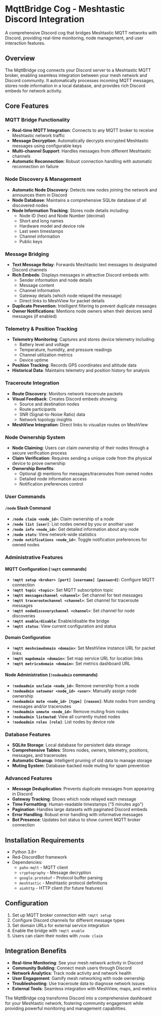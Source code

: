 # MqttBridge Cog - Meshtastic Discord Integration

A comprehensive Discord cog that bridges Meshtastic MQTT networks with Discord, providing real-time monitoring, node management, and user interaction features.

## Overview

The MqttBridge cog connects your Discord server to a Meshtastic MQTT broker, enabling seamless integration between your mesh network and Discord community. It automatically processes incoming MQTT messages, stores node information in a local database, and provides rich Discord embeds for network activity.

## Core Features

### MQTT Bridge Functionality
- **Real-time MQTT Integration**: Connects to any MQTT broker to receive Meshtastic network traffic
- **Message Decryption**: Automatically decrypts encrypted Meshtastic messages using configurable keys
- **Multi-channel Support**: Handles messages from different Meshtastic channels
- **Automatic Reconnection**: Robust connection handling with automatic reconnection on failure

### Node Discovery & Management
- **Automatic Node Discovery**: Detects new nodes joining the network and announces them in Discord
- **Node Database**: Maintains a comprehensive SQLite database of all discovered nodes
- **Node Information Tracking**: Stores node details including:
  - Node ID (hex) and Node Number (decimal)
  - Short and long names
  - Hardware model and device role
  - Last seen timestamps
  - Channel information
  - Public keys

### Message Bridging
- **Text Message Relay**: Forwards Meshtastic text messages to designated Discord channels
- **Rich Embeds**: Displays messages in attractive Discord embeds with:
  - Sender information and node details
  - Message content
  - Channel information
  - Gateway details (which node relayed the message)
  - Direct links to MeshView for packet details
- **Duplicate Prevention**: Intelligent filtering to prevent duplicate messages
- **Owner Notifications**: Mentions node owners when their devices send messages (if enabled)

### Telemetry & Position Tracking
- **Telemetry Monitoring**: Captures and stores device telemetry including:
  - Battery level and voltage
  - Temperature, humidity, and pressure readings
  - Channel utilization metrics
  - Device uptime
- **Position Tracking**: Records GPS coordinates and altitude data
- **Historical Data**: Maintains telemetry and position history for analysis

### Traceroute Integration
- **Route Discovery**: Monitors network traceroute packets
- **Visual Feedback**: Creates Discord embeds showing:
  - Source and destination nodes
  - Route participants
  - SNR (Signal-to-Noise Ratio) data
  - Network topology insights
- **MeshView Integration**: Direct links to visualize routes on MeshView

### Node Ownership System
- **Node Claiming**: Users can claim ownership of their nodes through a secure verification process
- **Claim Verification**: Requires sending a unique code from the physical device to prove ownership
- **Ownership Benefits**: 
  - Optional @ mentions for messages/traceroutes from owned nodes
  - Detailed node information access
  - Notification preferences control

### User Commands

#### `/node` Slash Command
- **`/node claim <node_id>`**: Claim ownership of a node
- **`/node list [user]`**: List nodes owned by you or another user
- **`/node info <node_id>`**: Get detailed information about any node
- **`/node stats`**: View network-wide statistics
- **`/node notifications <node_id>`**: Toggle notification preferences for owned nodes

### Administrative Features

#### MQTT Configuration (`!mqtt` commands)
- **`!mqtt setup <broker> [port] [username] [password]`**: Configure MQTT connection
- **`!mqtt topic <topic>`**: Set MQTT subscription topic
- **`!mqtt messageschannel <channel>`**: Set channel for text messages
- **`!mqtt traceroutechannel <channel>`**: Set channel for traceroute messages
- **`!mqtt nodediscoverychannel <channel>`**: Set channel for node discoveries
- **`!mqtt enable/disable`**: Enable/disable the bridge
- **`!mqtt status`**: View current configuration and status

#### Domain Configuration
- **`!mqtt meshviewdomain <domain>`**: Set MeshView instance URL for packet links
- **`!mqtt mapdomain <domain>`**: Set map service URL for location links
- **`!mqtt metricsdomain <domain>`**: Set metrics dashboard URL

#### Node Administration (`!nodeadmin` commands)
- **`!nodeadmin unclaim <node_id>`**: Remove ownership from a node
- **`!nodeadmin setowner <node_id> <user>`**: Manually assign node ownership
- **`!nodeadmin mute <node_id> [type] [reason]`**: Mute nodes from sending messages and/or traceroutes
- **`!nodeadmin unmute <node_id>`**: Remove muting from nodes
- **`!nodeadmin listmuted`**: View all currently muted nodes
- **`!nodeadmin roles [role]`**: List nodes by device role

### Database Features
- **SQLite Storage**: Local database for persistent data storage
- **Comprehensive Tables**: Stores nodes, owners, telemetry, positions, messages, and traceroutes
- **Automatic Cleanup**: Intelligent pruning of old data to manage storage
- **Muting System**: Database-backed node muting for spam prevention

### Advanced Features
- **Message Deduplication**: Prevents duplicate messages from appearing in Discord
- **Gateway Tracking**: Shows which node relayed each message
- **Time Formatting**: Human-readable timestamps ("5 minutes ago")
- **Pagination**: Handles large datasets with paginated Discord embeds
- **Error Handling**: Robust error handling with informative messages
- **Bot Presence**: Updates bot status to show current MQTT broker connection

## Installation Requirements

- Python 3.8+
- Red-DiscordBot framework
- Dependencies:
  - `paho-mqtt` - MQTT client
  - `cryptography` - Message decryption
  - `google.protobuf` - Protocol buffer parsing
  - `meshtastic` - Meshtastic protocol definitions
  - `aiohttp` - HTTP client (for future features)

## Configuration

1. Set up MQTT broker connection with `!mqtt setup`
2. Configure Discord channels for different message types
3. Set domain URLs for external service integration
4. Enable the bridge with `!mqtt enable`
5. Users can claim their nodes with `/node claim`

## Integration Benefits

- **Real-time Monitoring**: See your mesh network activity in Discord
- **Community Building**: Connect mesh users through Discord
- **Network Analytics**: Track node activity and network health
- **User Engagement**: Gamify mesh networking with node ownership
- **Troubleshooting**: Use traceroute data to diagnose network issues
- **External Tools**: Seamless integration with MeshView, maps, and metrics

The MqttBridge cog transforms Discord into a comprehensive dashboard for your Meshtastic network, fostering community engagement while providing powerful monitoring and management capabilities.